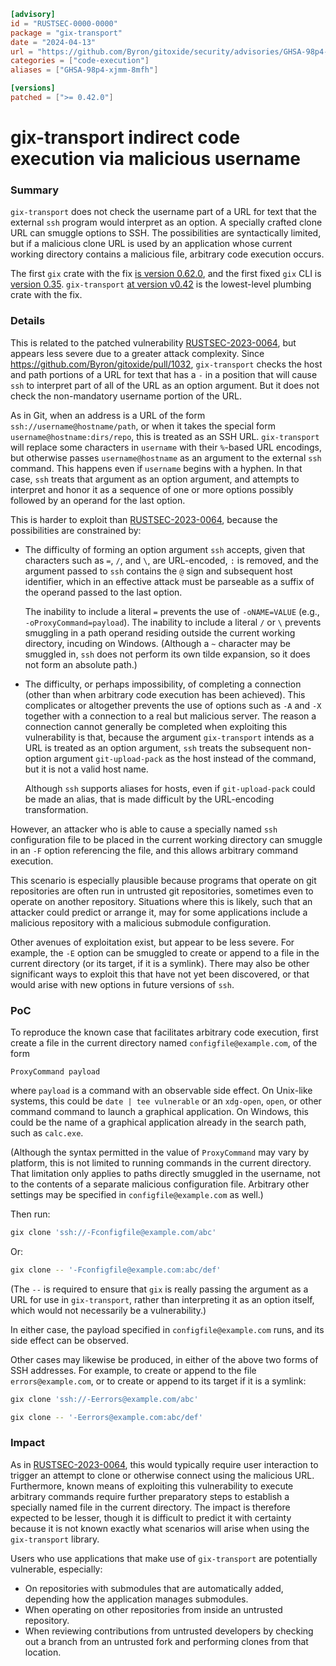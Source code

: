 ```toml
[advisory]
id = "RUSTSEC-0000-0000"
package = "gix-transport"
date = "2024-04-13"
url = "https://github.com/Byron/gitoxide/security/advisories/GHSA-98p4-xjmm-8mfh"
categories = ["code-execution"]
aliases = ["GHSA-98p4-xjmm-8mfh"]

[versions]
patched = [">= 0.42.0"]
```

# gix-transport indirect code execution via malicious username

### Summary

`gix-transport` does not check the username part of a URL for text that the external `ssh` program would interpret as an option. A specially crafted clone URL can smuggle options to SSH. The possibilities are syntactically limited, but if a malicious clone URL is used by an application whose current working directory contains a malicious file, arbitrary code execution occurs.

The first `gix` crate with the fix [is version 0.62.0](https://crates.io/crates/gix/0.62.0), and the first fixed `gix` CLI is [version 0.35](https://github.com/Byron/gitoxide/releases/tag/v0.35.0). `gix-transport` [at version v0.42](https://crates.io/crates/gix-transport/0.42.0) is the lowest-level plumbing crate with the fix.

### Details

This is related to the patched vulnerability [RUSTSEC-2023-0064](https://rustsec.org/advisories/RUSTSEC-2023-0064.html), but appears less severe due to a greater attack complexity. Since <https://github.com/Byron/gitoxide/pull/1032>, `gix-transport` checks the host and path portions of a URL for text that has a `-` in a position that will cause `ssh` to interpret part of all of the URL as an option argument. But it does not check the non-mandatory username portion of the URL.

As in Git, when an address is a URL of the form `ssh://username@hostname/path`, or when it takes the special form `username@hostname:dirs/repo`, this is treated as an SSH URL. `gix-transport` will replace some characters in `username` with their `%`-based URL encodings, but otherwise passes `username@hostname` as an argument to the external `ssh` command. This happens even if `username` begins with a hyphen. In that case, `ssh` treats that argument as an option argument, and attempts to interpret and honor it as a sequence of one or more options possibly followed by an operand for the last option.

This is harder to exploit than [RUSTSEC-2023-0064](https://rustsec.org/advisories/RUSTSEC-2023-0064.html), because the possibilities are constrained by:

- The difficulty of forming an option argument `ssh` accepts, given that characters such as `=`, `/`, and `\`, are URL-encoded, `:` is removed, and the argument passed to `ssh` contains the `@` sign and subsequent host identifier, which in an effective attack must be parseable as a suffix of the operand passed to the last option.

  The inability to include a literal `=` prevents the use of `-oNAME=VALUE` (e.g., `-oProxyCommand=payload`). The inability to include a literal `/` or `\` prevents smuggling in a path operand residing outside the current working directory, incuding on Windows. (Although a `~` character may be smuggled in, `ssh` does not perform its own tilde expansion, so it does not form an absolute path.)

- The difficulty, or perhaps impossibility, of completing a connection (other than when arbitrary code execution has been achieved). This complicates or altogether prevents the use of options such as `-A` and `-X` together with a connection to a real but malicious server. The reason a connection cannot generally be completed when exploiting this vulnerability is that, because the argument `gix-transport` intends as a URL is treated as an option argument, `ssh` treats the subsequent non-option argument `git-upload-pack` as the host instead of the command, but it is not a valid host name.

  Although `ssh` supports aliases for hosts, even if `git-upload-pack` could be made an alias, that is made difficult by the URL-encoding transformation.

However, an attacker who is able to cause a specially named `ssh` configuration file to be placed in the current working directory can smuggle in an `-F` option referencing the file, and this allows arbitrary command execution.

This scenario is especially plausible because programs that operate on git repositories are often run in untrusted git repositories, sometimes even to operate on another repository. Situations where this is likely, such that an attacker could predict or arrange it, may for some applications include a malicious repository with a malicious submodule configuration.

Other avenues of exploitation exist, but appear to be less severe. For example, the `-E` option can be smuggled to create or append to a file in the current directory (or its target, if it is a symlink). There may also be other significant ways to exploit this that have not yet been discovered, or that would arise with new options in future versions of `ssh`.

### PoC

To reproduce the known case that facilitates arbitrary code execution, first create a file in the current directory named `configfile@example.com`, of the form

```text
ProxyCommand payload
```

where `payload` is a command with an observable side effect. On Unix-like systems, this could be `date | tee vulnerable` or an `xdg-open`, `open`, or other command command to launch a graphical application. On Windows, this could be the name of a graphical application already in the search path, such as `calc.exe`.

(Although the syntax permitted in the value of `ProxyCommand` may vary by platform, this is not limited to running commands in the current directory. That limitation only applies to paths directly smuggled in the username, not to the contents of a separate malicious configuration file. Arbitrary other settings may be specified in `configfile@example.com` as well.)

Then run:

```sh
gix clone 'ssh://-Fconfigfile@example.com/abc'
```

Or:

```sh
gix clone -- '-Fconfigfile@example.com:abc/def'
```

(The `--` is required to ensure that `gix` is really passing the argument as a URL for use in `gix-transport`, rather than interpreting it as an option itself, which would not necessarily be a vulnerability.)

In either case, the payload specified in `configfile@example.com` runs, and its side effect can be observed.

Other cases may likewise be produced, in either of the above two forms of SSH addresses. For example, to create or append to the file `errors@example.com`, or to create or append to its target if it is a symlink:

```sh
gix clone 'ssh://-Eerrors@example.com/abc'
```

```sh
gix clone -- '-Eerrors@example.com:abc/def'
```

### Impact

As in [RUSTSEC-2023-0064](https://rustsec.org/advisories/RUSTSEC-2023-0064.html), this would typically require user interaction to trigger an attempt to clone or otherwise connect using the malicious URL. Furthermore, known means of exploiting this vulnerability to execute arbitrary commands require further preparatory steps to establish a specially named file in the current directory. The impact is therefore expected to be lesser, though it is difficult to predict it with certainty because it is not known exactly what scenarios will arise when using the `gix-transport` library.

Users who use applications that make use of `gix-transport` are potentially vulnerable, especially:

- On repositories with submodules that are automatically added, depending how the application manages submodules.
- When operating on other repositories from inside an untrusted repository.
- When reviewing contributions from untrusted developers by checking out a branch from an untrusted fork and performing clones from that location.

